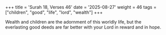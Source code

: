 +++
title = 'Surah 18, Verses 46'
date = '2025-08-27'
weight = 46
tags = ["children", "good", "life", "lord", "wealth"]
+++

Wealth and children are the adornment of this worldly life, but the everlasting good deeds are far better with your Lord in reward and in hope. 
